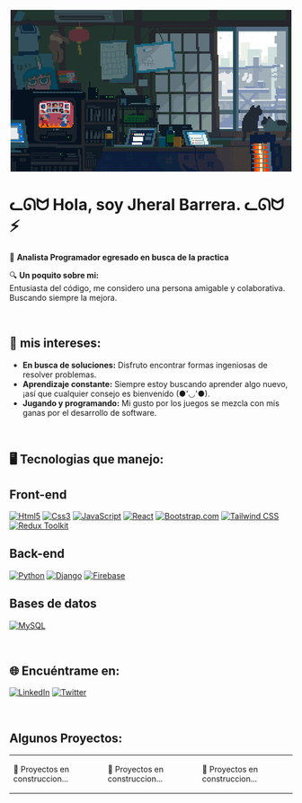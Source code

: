 <p align="center">
  <img src="banner.gif" alt="Banner GIF">
</p>

# ᓚᘏᗢ Hola, soy Jheral Barrera. ᓚᘏᗢ ⚡️

🚀 **Analista Programador egresado en busca de la practica**

🔍 **Un poquito sobre mi:**
<br>
Entusiasta del código, me considero una persona amigable y colaborativa. Buscando siempre la mejora.

<br>

## 🌿 mis intereses:
- **En busca de soluciones:** Disfruto encontrar formas ingeniosas de resolver problemas.
- **Aprendizaje constante:** Siempre estoy buscando aprender algo nuevo, ¡así que cualquier consejo es bienvenido (●'◡'●).
- **Jugando y programando:** Mi gusto por los juegos se mezcla con mis ganas por el desarrollo de software.

<br>

## 🖥️ Tecnologias que manejo:

## Front-end

[![Html5](https://img.shields.io/badge/HTML5-E34F26?style=for-the-badge&logo=html5&logoColor=white)]()
[![Css3](https://img.shields.io/badge/CSS3-1572B6?style=for-the-badge&logo=css3&logoColor=white)]()
[![JavaScript](https://img.shields.io/badge/JavaScript-F7DF1E?style=for-the-badge&logo=javascript&logoColor=black)]()
[![React](https://img.shields.io/badge/React-20232A?style=for-the-badge&logo=react&logoColor=61DAFB)](React-url)
[![Bootstrap.com](https://img.shields.io/badge/Bootstrap-563D7C?style=for-the-badge&logo=bootstrap&logoColor=white)](Bootstrap-url)
[![Tailwind CSS](https://img.shields.io/badge/Tailwind_CSS-38B2AC?style=for-the-badge&logo=tailwind-css&logoColor=white)](Tailwind-url)
[![Redux Toolkit](https://img.shields.io/badge/Redux_Toolkit-764ABC?style=for-the-badge&logo=redux&logoColor=white)]()

## Back-end

[![Python](https://img.shields.io/badge/Python-3776AB?style=for-the-badge&logo=python&logoColor=white)]()
[![Django](https://img.shields.io/badge/Django-092E20?style=for-the-badge&logo=django&logoColor=white)]()
[![Firebase](https://img.shields.io/badge/Firebase-FFCA28?style=for-the-badge&logo=firebase&logoColor=black)]()

## Bases de datos

[![MySQL](https://img.shields.io/badge/MySQL-00000F?style=for-the-badge&logo=mysql&logoColor=white)]()


<br>

## 🌐 Encuéntrame en:
[![LinkedIn](https://img.shields.io/badge/LinkedIn-%231DA1F2.svg?style=for-the-badge&logo=linkedin&logoColor=white)](https://www.linkedin.com/in/jheral-barrera-62845a284/)
[![Twitter](https://img.shields.io/badge/Twitter-%231DA1F2.svg?style=for-the-badge&logo=twitter&logoColor=white)](https://twitter.com/JheralBarrera)

<br>

## Algunos Proyectos:

<table align="center" style="width:100%">
<tr>
<td>
<p> 👀 Proyectos en construccion... </p>
</td>
<td>
<p> 👀 Proyectos en construccion... </p>
</td>
<td>
<p> 👀 Proyectos en construccion... </p>
</td>
</tr>
